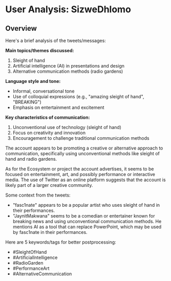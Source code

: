 # User Analysis: SizweDhlomo

## Overview

Here's a brief analysis of the tweets/messages:

**Main topics/themes discussed:**

1. Sleight of hand
2. Artificial intelligence (AI) in presentations and design
3. Alternative communication methods (radio gardens)

**Language style and tone:**

* Informal, conversational tone
* Use of colloquial expressions (e.g., "amazing sleight of hand", "BREAKING")
* Emphasis on entertainment and excitement

**Key characteristics of communication:**

1. Unconventional use of technology (sleight of hand)
2. Focus on creativity and innovation
3. Encouragement to challenge traditional communication methods

The account appears to be promoting a creative or alternative approach to communication, specifically using unconventional methods like sleight of hand and radio gardens.

As for the Ecosystem or project the account advertises, it seems to be focused on entertainment, art, and possibly performance or interactive media. The use of Twitter as an online platform suggests that the account is likely part of a larger creative community.

Some context from the tweets:

* "fasc1nate" appears to be a popular artist who uses sleight of hand in their performances.
* "JaynitMakwana" seems to be a comedian or entertainer known for breaking news and using unconventional communication methods. He mentions AI as a tool that can replace PowerPoint, which may be used by fasc1nate in their performances.

Here are 5 keywords/tags for better postprocessing:

* #SleightOfHand
* #ArtificialIntelligence
* #RadioGarden
* #PerformanceArt
* #AlternativeCommunication
